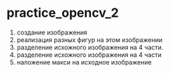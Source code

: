 # practice_opencv_2
1. создание изображения
2. реализация разных фигур на этом изображении 
3. разделение исхожного изображения на 4 части.
4. разделение исхожного изображения на 4 части 
5. наложение макси на исходное изображение  
